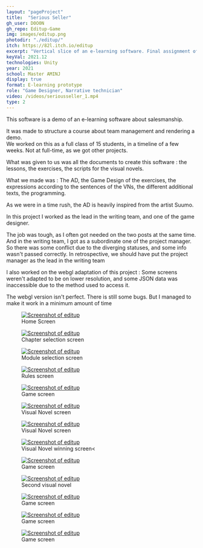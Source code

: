 ```yaml
---
layout: "pageProject"
title:  "Serious Seller"
gh_user: D0O0N
gh_repo: Editup-Game
img: images/editup.png
photodir: "./editup/"
itch: https://82l.itch.io/editup
excerpt: "Vertical slice of an e-learning software. Final assignment of a lecture."
keyVal: 2021.12
technologies: Unity
year: 2021
school: Master AMINJ
display: true
format: E-learning prototype
role: "Game Designer, Narrative technician"
video: /videos/seriousseller_1.mp4
type: 2
---
```

<p>This software is a demo of an e-learning software about salesmanship.</p>

<p>It was made to structure a course about team management and rendering a demo.<br/>
We worked on this as a full class of 15 students, in a timeline of a few weeks. Not at full-time, as we got other projects.</p>

<p>What was given to us was all the documents to create this software : the lessons, the exercises, the scripts for the visual novels.</p>

<p>What we made was : The AD, the Game Design of the exercises, the expressions according to the sentences of the VNs, the different additional texts, the programming.</p>

<p>As we were in a time rush, the AD is heavily inspired from the artist Suumo.</p>

<p>In this project I worked as the lead in the writing team, and one of the game designer.</p>
<p>The job was tough, as I often got needed on the two posts at the same time. And in the writing team, I got as a subordinate one of the project manager. So there was some conflict due to the diverging statuses, and some info wasn't passed correctly. In retrospective, we should have put the project manager as the lead in the writing team</p>

<p>I also worked on the webgl adaptation of this project : Some screens weren't adapted to be on lower resolution, and some JSON data was inaccessible due to the method used to access it.</p>
<p>The webgl version isn't perfect. There is still some bugs. But I managed to make it work in a minimum amount of time</p>

<div class="project-gallery">
    <figure itemprop="associatedMedia" itemscope itemtype="http://schema.org/ImageObject">
        <a href="{{page.photodir}}1.png" itemprop="contentUrl" data-size="1920x1080">
          <img class="project-image" src="{{page.photodir}}1-thumb.png" itemprop="thumbnail" alt="Screenshot of editup" />
        </a>
        <figcaption itemprop="caption description">Home Screen</figcaption>
    </figure>
    <figure itemprop="associatedMedia" itemscope itemtype="http://schema.org/ImageObject">
        <a href="{{page.photodir}}2.png" itemprop="contentUrl" data-size="1920x1080">
          <img class="project-image" src="{{page.photodir}}2-thumb.png" itemprop="thumbnail" alt="Screenshot of editup" />
        </a>
        <figcaption itemprop="caption description">Chapter selection screen</figcaption>
    </figure>
    <figure itemprop="associatedMedia" itemscope itemtype="http://schema.org/ImageObject">
        <a href="{{page.photodir}}3.png" itemprop="contentUrl" data-size="1920x1080">
          <img class="project-image" src="{{page.photodir}}3-thumb.png" itemprop="thumbnail" alt="Screenshot of editup" />
        </a>
        <figcaption itemprop="caption description">Module selection screen</figcaption>
    </figure>
    <figure itemprop="associatedMedia" itemscope itemtype="http://schema.org/ImageObject">
        <a href="{{page.photodir}}4.png" itemprop="contentUrl" data-size="1920x1080">
          <img class="project-image" src="{{page.photodir}}4-thumb.png" itemprop="thumbnail" alt="Screenshot of editup" />
        </a>
        <figcaption itemprop="caption description">Rules screen</figcaption>
    </figure>
    <figure itemprop="associatedMedia" itemscope itemtype="http://schema.org/ImageObject">
        <a href="{{page.photodir}}5.png" itemprop="contentUrl" data-size="1920x1080">
          <img class="project-image" src="{{page.photodir}}5-thumb.png" itemprop="thumbnail" alt="Screenshot of editup" />
        </a>
        <figcaption itemprop="caption description">Game screen</figcaption>
    </figure>
    <figure itemprop="associatedMedia" itemscope itemtype="http://schema.org/ImageObject">
        <a href="{{page.photodir}}6.png" itemprop="contentUrl" data-size="1920x1080">
          <img class="project-image" src="{{page.photodir}}6-thumb.png" itemprop="thumbnail" alt="Screenshot of editup" />
        </a>
        <figcaption itemprop="caption description">Visual Novel screen</figcaption>
    </figure>
    <figure itemprop="associatedMedia" itemscope itemtype="http://schema.org/ImageObject">
        <a href="{{page.photodir}}7.png" itemprop="contentUrl" data-size="1920x1080">
          <img class="project-image" src="{{page.photodir}}7-thumb.png" itemprop="thumbnail" alt="Screenshot of editup" />
        </a>
        <figcaption itemprop="caption description">Visual Novel screen</figcaption>
    </figure>
    <figure itemprop="associatedMedia" itemscope itemtype="http://schema.org/ImageObject">
        <a href="{{page.photodir}}8.png" itemprop="contentUrl" data-size="1920x1080">
          <img class="project-image" src="{{page.photodir}}8-thumb.png" itemprop="thumbnail" alt="Screenshot of editup" />
        </a>
        <figcaption itemprop="caption description">Visual Novel winning screen<</figcaption>
    </figure>
    <figure itemprop="associatedMedia" itemscope itemtype="http://schema.org/ImageObject">
        <a href="{{page.photodir}}9.png" itemprop="contentUrl" data-size="1920x1080">
          <img class="project-image" src="{{page.photodir}}9-thumb.png" itemprop="thumbnail" alt="Screenshot of editup" />
        </a>
        <figcaption itemprop="caption description">Game screen</figcaption>
    </figure>
    <figure itemprop="associatedMedia" itemscope itemtype="http://schema.org/ImageObject">
        <a href="{{page.photodir}}10.png" itemprop="contentUrl" data-size="1920x1080">
          <img class="project-image" src="{{page.photodir}}10-thumb.png" itemprop="thumbnail" alt="Screenshot of editup" />
        </a>
        <figcaption itemprop="caption description">Second visual novel</figcaption>
    </figure>
    <figure itemprop="associatedMedia" itemscope itemtype="http://schema.org/ImageObject">
        <a href="{{page.photodir}}11.png" itemprop="contentUrl" data-size="1920x1080">
          <img class="project-image" src="{{page.photodir}}11-thumb.png" itemprop="thumbnail" alt="Screenshot of editup" />
        </a>
        <figcaption itemprop="caption description">Game screen</figcaption>
    </figure>
    <figure itemprop="associatedMedia" itemscope itemtype="http://schema.org/ImageObject">
        <a href="{{page.photodir}}12.png" itemprop="contentUrl" data-size="1920x1080">
          <img class="project-image" src="{{page.photodir}}12-thumb.png" itemprop="thumbnail" alt="Screenshot of editup" />
        </a>
        <figcaption itemprop="caption description">Game screen</figcaption>
    </figure>
    <figure itemprop="associatedMedia" itemscope itemtype="http://schema.org/ImageObject">
        <a href="{{page.photodir}}13.png" itemprop="contentUrl" data-size="1920x1080">
          <img class="project-image" src="{{page.photodir}}13-thumb.png" itemprop="thumbnail" alt="Screenshot of editup" />
        </a>
        <figcaption itemprop="caption description">Game screen</figcaption>
    </figure>
</div>
